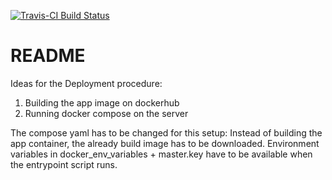 [![Travis-CI Build
Status](https://travis-ci.com/nevrome/xronos.rails.svg?token=vxsQ9RjxoGASGtX4Q8jc&branch=master)](https://travis-ci.com/nevrome/xronos.rails)

# README

Ideas for the Deployment procedure:

1. Building the app image on dockerhub
2. Running docker compose on the server

The compose yaml has to be changed for this setup: Instead of building the app container, the already build image has to be downloaded. Environment variables in docker_env_variables + master.key have to be available when the entrypoint script runs. 
